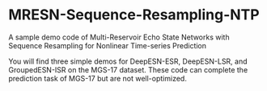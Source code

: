 # MRESN-Sequence-Resampling-NTP
A sample demo code of Multi-Reservoir Echo State Networks with Sequence Resampling for Nonlinear Time-series Prediction

You will find three simple demos for DeepESN-ESR, DeepESN-LSR, and GroupedESN-ISR on the MGS-17 dataset.
These code can complete the prediction task of MGS-17 but are not well-optimized.
